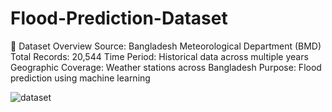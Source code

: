 # Flood-Prediction-Dataset

📌 Dataset Overview
Source: Bangladesh Meteorological Department (BMD)
Total Records: 20,544
Time Period: Historical data across multiple years
Geographic Coverage: Weather stations across Bangladesh
Purpose: Flood prediction using machine learning

![dataset](https://github.com/user-attachments/assets/6fdf450c-d67e-46d2-80a3-9f346935e6f2)
